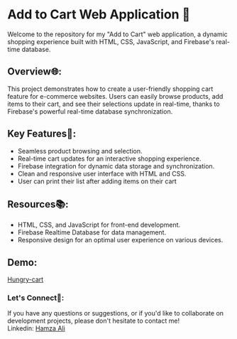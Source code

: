 <h1>Add to Cart Web Application 🛒</h1>
<p>Welcome to the repository for my "Add to Cart" web application, a dynamic shopping experience built with HTML, CSS, JavaScript, and Firebase's real-time database.</p>
<h2>Overview🌐:</h2>
<p>This project demonstrates how to create a user-friendly shopping cart feature for e-commerce websites. Users can easily browse products, add items to their cart, and see their selections update in real-time, thanks to Firebase's powerful real-time database synchronization.</p>
<h2>Key Features🚀:</h2>
<ul>
    <li>Seamless product browsing and selection.</li>
    <li>Real-time cart updates for an interactive shopping experience.</li>
    <li>Firebase integration for dynamic data storage and synchronization.</li>
    <li>Clean and responsive user interface with HTML and CSS.</li>
    <li>User can print their list after adding items on their cart</li>
</ul>
<h2>Resources📚:</h1>
<ul>
    <li>HTML, CSS, and JavaScript for front-end development.</li>
    <li>Firebase Realtime Database for data management.</li>
    <li>Responsive design for an optimal user experience on various devices.</li>
</ul>
<h2>Demo:</h2>
<a href="https://cart-hungry.netlify.app/" target="_blank">Hungry-cart</a>
<h3>Let's Connect🌟:</h3>
<p>If you have any questions or suggestions, or if you'd like to collaborate on development projects, please don't hesitate to contact me!<br>Linkedin: <a href="https://www.linkedin.com/in/hamza-ali-4502189146102032428/" target="_blank">Hamza Ali</a></p>
